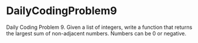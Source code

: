 # DailyCodingProblem9
Daily Coding Problem 9. Given a list of integers, write a function that returns the largest sum of non-adjacent numbers. Numbers can be 0 or negative.
